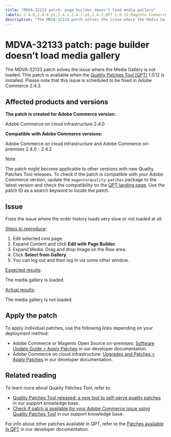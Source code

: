 ```yaml
---
title: "MDVA-32133 patch: page builder doesn't load media gallery"
labels: 2.4.0,2.4.0-p1,2.4.1,2.4.1-p1,2.4.2,QPT 1.0.12,Magento Commerce,Magento Commerce Cloud,Quality Patches Tool,load,media gallery,page builder,support tools,Adobe Commerce,cloud infrastructure,on-premises,quality patches for Adobe Commerce,Magento Open Source
description: "The MDVA-32133 patch solves the issue where the Media Gallery is not loaded. This patch is available when the [Quality Patches Tool (QPT)](https://support.magento.com/hc/en-us/articles/360047139492) 1.0.12 is installed. Please note that this issue is scheduled to be fixed in Adobe Commerce 2.4.3."
---
```


# MDVA-32133 patch: page builder doesn't load media gallery

The MDVA-32133 patch solves the issue where the Media Gallery is not loaded. This patch is available when the [Quality Patches Tool (QPT)](https://support.magento.com/hc/en-us/articles/360047139492) 1.0.12 is installed. Please note that this issue is scheduled to be fixed in Adobe Commerce 2.4.3.

## Affected products and versions

**The patch is created for Adobe Commerce version:**

Adobe Commerce on cloud infrastructure 2.4.0

**Compatible with Adobe Commerce versions:**

Adobe Commerce on cloud infrastructure and Adobe Commerce on-premises 2.4.0 - 2.4.2

>[!NOTE]
>
>The patch might become applicable to other versions with new Quality Patches Tool releases. To check if the patch is compatible with your Adobe Commerce version, update the `magento/quality-patches` package to the latest version and check the compatibility on the [QPT landing page](https://devdocs.magento.com/quality-patches/tool.html#patch-grid). Use the patch ID as a search keyword to locate the patch.

## Issue

Fixes the issue where the order history loads very slow or not loaded at all.

<u>Steps to reproduce</u>:

1. Edit selected cms page.
1. Expand Content and click **Edit with Page Builder**.
1. Expand Media. Drag and drop Image on the Row area.
1. Click **Select from Gallery**.
1. You can log out and then log in via some other window.

<u>Expected results</u>:

The media gallery is loaded.

<u>Actual results</u>:

The media gallery is not loaded.

## Apply the patch

To apply individual patches, use the following links depending on your deployment method:

* Adobe Commerce or Magento Open Source on-premises: [Software Update Guide > Apply Patches](https://devdocs.magento.com/guides/v2.4/comp-mgr/patching/mqp.html) in our developer documentation.
* Adobe Commerce on cloud infrastructure: [Upgrades and Patches > Apply Patches](https://devdocs.magento.com/cloud/project/project-patch.html) in our developer documentation.

## Related reading

To learn more about Quality Patches Tool, refer to:

* [Quality Patches Tool released: a new tool to self-serve quality patches](https://support.magento.com/hc/en-us/articles/360047139492) in our support knowledge base.
* [Check if patch is available for your Adobe Commerce issue using Quality Patches Tool](https://support.magento.com/hc/en-us/articles/360047125252) in our support knowledge base.

For info about other patches available in QPT, refer to the [Patches available in QPT](https://devdocs.magento.com/quality-patches/tool.html#patch-grid) in our developer documentation.